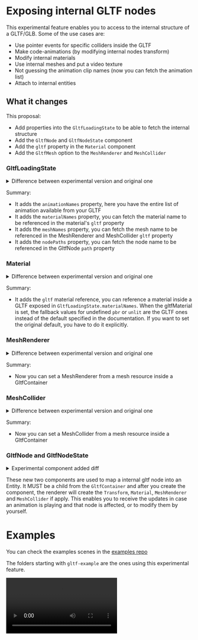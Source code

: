 # Exposing internal GLTF nodes
This experimental feature enables you to access to the internal structure of a GLTF/GLB. Some of the use cases are:
- Use pointer events for specific colliders inside the GLTF
- Make code-animations (by modifying internal nodes transform)
- Modify internal materials
- Use internal meshes and put a video texture
- Not guessing the animation clip names (now you can fetch the animation list)
- Attach to internal entities

## What it changes
This proposal:
- Add properties into the `GltfLoadingState` to be able to fetch the internal structure
- Add the `GltfNode` and `GltfNodeState` component 
- Add the `gltf` property in the `Material` component
- Add the `GltfMesh` option to the `MeshRenderer` and `MeshCollider`

### GltfLoadingState

<details>
  <summary>Difference between experimental version and original one</summary>

```diff
export interface PBGltfContainerLoadingState {
+    animationNames: string[];
    currentState: LoadingState;
+    materialNames: string[];
+    meshNames: string[];
+    nodePaths: string[];
+    skinNames: string[]; // @deprecated this will not be finally used
}
```

</details>

Summary: 
- It adds the `animationNames` property, here you have the entire list of animation available from your GLTF
- It adds the `materialNames` property, you can fetch the material name to be referenced in the material's `gltf` property
- It adds the `meshNames` property, you can fetch the mesh name to be referenced in the MeshRenderer and MeshCollider `gltf` property
- It adds the `nodePaths` property, you can fetch the node name to be referenced in the GltfNode `path` property


### Material

<details>
  <summary>Difference between experimental version and original one</summary>

```diff
export interface PBMaterial {
+    gltf?: PBMaterial_GltfMaterial | undefined;
    material?: {
        $case: "unlit";
        unlit: PBMaterial_UnlitMaterial;
    } | {
        $case: "pbr";
        pbr: PBMaterial_PbrMaterial;
    } | undefined;
}
```

</details>

Summary: 
- It adds the `gltf` material reference, you can reference a material inside a GLTF exposed in `GltfLoadingState.materialNames`. When the gltfMaterial is set, the fallback values for undefined `pbr` or `unlit` are the GLTF ones instead of the default specified in the documentation. If you want to set the original default, you have to do it explicitly. 

### MeshRenderer

<details>
  <summary>Difference between experimental version and original one</summary>

```diff
+ MeshRenderer.setGltfMesh(...)

+  /**
+   * @public
+   * Set a gltf internal mesh in the MeshCollider component
+   * @param entity - entity to create or replace the MeshRenderer component
+   * @param source - the path to the gltf
+   * @param meshName - the name of the mesh in the gltf
+   */
+  setGltfMesh(entity: Entity, source: string, meshName: string, colliderLayers?: ColliderLayer | ColliderLayer[]): void
```

</details>

Summary: 
- Now you can set a MeshRenderer from a mesh resource inside a GltfContainer


### MeshCollider

<details>
  <summary>Difference between experimental version and original one</summary>

```diff
+ MeshCollider.setGltfMesh(...)

+  /**
+   * @public
+   * Set a gltf internal mesh in the MeshCollider component
+   * @param entity - entity to create or replace the MeshCollider component
+   * @param source - the path to the gltf
+   * @param meshName - the name of the mesh in the gltf
+   * @param colliderMask - the set of layer where the collider reacts, default: Physics and Pointer
+   */
+  setGltfMesh(entity: Entity, source: string, meshName: string, colliderLayers?: ColliderLayer | ColliderLayer[]): void
```

</details>

Summary: 
- Now you can set a MeshCollider from a mesh resource inside a GltfContainer

### GltfNode and GltfNodeState
<details>
  <summary>Experimental component added diff</summary>

```diff
+export interface PBGltfNode {
+    path: string;
+}
+export interface PBGltfNodeState {
+    error?: string | undefined;
+    state: GltfNodeStateValue;
+}
+export const enum GltfNodeStateValue {
+    GNSV_FAILED = 1,
+    GNSV_PENDING = 0,
+    GNSV_READY = 2
+}
```
</details>

These new two components are used to map a internal gltf node into an Entity. It MUST be a child from the `GltfContainer` and after you create the component, the renderer will create the `Transform`, `Material`, `MeshRenderer` and `MeshCollider` if apply. This enables you to receive the updates in case an animation is playing and that node is affected, or to modify them by yourself.


# Examples
You can check the examples scenes in the [examples repo](https://github.com/dclexplorer/experimental-example-scenes)

The folders starting with `gltf-example` are the ones using this experimental feature.

<video controls>
  <source src="../0804.mp4" type="video/mp4">
</video>